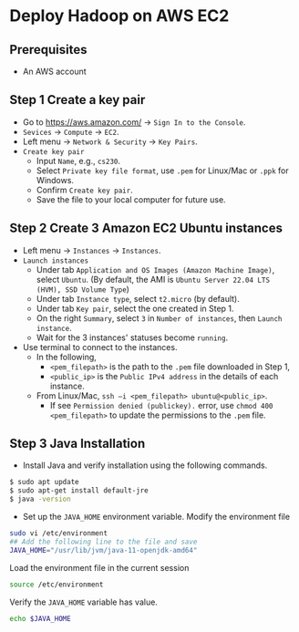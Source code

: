 # Deploy Hadoop on AWS EC2
## Prerequisites
 - An AWS account
## Step 1 Create a key pair
 - Go to https://aws.amazon.com/ -> `Sign In to the Console`.
 - `Sevices` -> `Compute` -> `EC2`.
 - Left menu -> `Network & Security` -> `Key Pairs`.
 - `Create key pair`
   - Input `Name`, e.g., `cs230`.
   - Select `Private key file format`, use `.pem` for Linux/Mac or `.ppk` for Windows.
   - Confirm `Create key pair`.
   - Save the file to your local computer for future use.
## Step 2 Create 3 Amazon EC2 Ubuntu instances
 - Left menu -> `Instances` -> `Instances`.
 - `Launch instances`
   - Under tab `Application and OS Images (Amazon Machine Image)`, select `Ubuntu`. (By default, the AMI is `Ubuntu Server 22.04 LTS (HVM), SSD Volume Type`)
   - Under tab `Instance type`, select `t2.micro` (by default).
   - Under tab `Key pair`, select the one created in Step 1.
   - On the right `Summary`, select `3` in `Number of instances`, then `Launch instance`.
   - Wait for the 3 instances' statuses become `running`.
 - Use terminal to connect to the instances.
   - In the following, 
     - `<pem_filepath>` is the path to the `.pem` file downloaded in Step 1, 
     - `<public_ip>` is the `Public IPv4 address` in the details of each instance.
   - From Linux/Mac, `ssh –i <pem_filepath> ubuntu@<public_ip>`.
     - If see `Permission denied (publickey).` error, use `chmod 400 <pem_filepath>` to update the permissions to the `.pem` file.
## Step 3 Java Installation
 - Install Java and verify installation using the following commands.
```bash
$ sudo apt update
$ sudo apt-get install default-jre
$ java -version
```
 - Set up the `JAVA_HOME` environment variable.
Modify the environment file
```bash
sudo vi /etc/environment
## Add the following line to the file and save
JAVA_HOME="/usr/lib/jvm/java-11-openjdk-amd64"
```
Load the environment file in the current session
```bash
source /etc/environment
```
Verify the `JAVA_HOME` variable has value.
```bash
echo $JAVA_HOME
```
